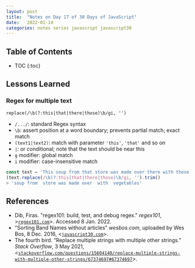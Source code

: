 ```yaml
---
layout: post
title:  "Notes on Day 17 of 30 Days of JavaScript"
date:   2022-01-14
categories: notes series javascript javascript30
---
```


## Table of Contents
* TOC
{:toc}

## Lessons Learned

### Regex for multiple text

~~~
replace(/\b(?:this|that|there|those)\b/gi, '')
~~~

- `/.../`: standard Regex syntax
- `\b`: assert position at a word boundary; prevents partial match; exact match
- `(text1|text2)`: match with parameter `'this'`, `'that'` and so on
- `|`: or conditional; note that the text should be near this
- `g` modifier: global match
- `i` modifier: case-insensitive match

~~~ javascript
const text = 'This soup from that store was made over there with those vegetables'
(text.replace(/\b(?:this|that|there|those)\b/gi, '').trim()
> 'soup from  store was made over  with  vegetables'
~~~

## References
* Dib, Firas. "regex101: build, test, and debug regex." *regex101*, >[`regex101.com`](https://regex101.com/)>. Accessed 8 Jan. 2022.
* "Sorting Band Names without articles" *wesbos.com*, uploaded by Wes Bos, 8 Dec. 2016, <[`javascript30.com`](https://javascript30.com/)>.
* The fourth bird. “Replace multiple strings with multiple other strings.” *Stack Overflow*, 3 May 2021, <[`stackoverflow.com/questions/15604140/replace-multiple-strings-with-multiple-other-strings/67374697#67374697`](https://stackoverflow.com/questions/15604140/replace-multiple-strings-with-multiple-other-strings/67374697#67374697)>.
